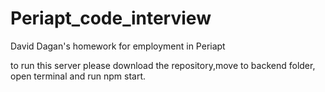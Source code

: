 # Periapt_code_interview
 David Dagan's homework for employment in Periapt

to run this server please download the repository,move to backend folder,
 open terminal and run npm start. 
